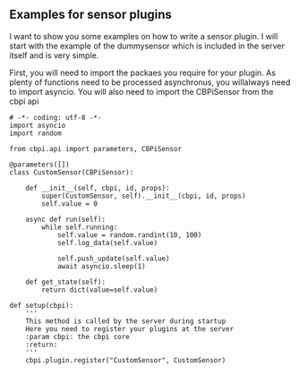 ## Examples for sensor plugins

I want to show you some examples on how to write a sensor plugin. I will start with the example of the dummysensor which is included in the server itself and is very simple.


First, you will need to import the packaes you require for your plugin. As plenty of functions need to be processed asynchronus, you willalways need to import asyncio. You will also need to import the CBPiSensor from the cbpi api
```
# -*- coding: utf-8 -*-
import asyncio
import random

from cbpi.api import parameters, CBPiSensor
```



```
@parameters([])
class CustomSensor(CBPiSensor):

    def __init__(self, cbpi, id, props):
        super(CustomSensor, self).__init__(cbpi, id, props)
        self.value = 0
```

```
    async def run(self):
        while self.running:
            self.value = random.randint(10, 100)
            self.log_data(self.value)

            self.push_update(self.value)
            await asyncio.sleep(1)
```

```
    def get_state(self):
        return dict(value=self.value)
```

```
def setup(cbpi):
    '''
    This method is called by the server during startup
    Here you need to register your plugins at the server
    :param cbpi: the cbpi core
    :return:
    '''
    cbpi.plugin.register("CustomSensor", CustomSensor)
```


